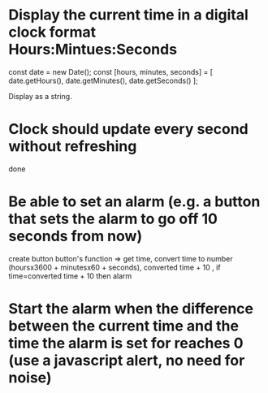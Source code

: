 # Display the current time in a digital clock format Hours:Mintues:Seconds

const date = new Date();
const [hours, minutes, seconds] = [
    date.getHours(),
    date.getMinutes(),
    date.getSeconds()
];

Display as a string.

# Clock should update every second without refreshing
done

# Be able to set an alarm (e.g. a button that sets the alarm to go off 10 seconds from now)
create button
button's function => get time, convert time to number (hoursx3600 + minutesx60 + seconds), converted time + 10 , if time=converted time + 10  then alarm

# Start the alarm when the difference between the current time and the time the alarm is set for reaches 0 (use a javascript alert, no need for noise)